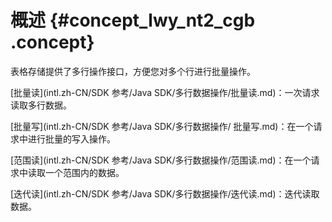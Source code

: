 # 概述 {#concept_lwy_nt2_cgb .concept}

表格存储提供了多行操作接口，方便您对多个行进行批量操作。

[批量读](intl.zh-CN/SDK 参考/Java SDK/多行数据操作/批量读.md)：一次请求读取多行数据。

[批量写](intl.zh-CN/SDK 参考/Java SDK/多行数据操作/                                                                                                                                                                                                                                                        批量写.md)：在一个请求中进行批量的写入操作。

[范围读](intl.zh-CN/SDK 参考/Java SDK/多行数据操作/范围读.md)：在一个请求中读取一个范围内的数据。

[迭代读](intl.zh-CN/SDK 参考/Java SDK/多行数据操作/迭代读.md)：迭代读取数据。

